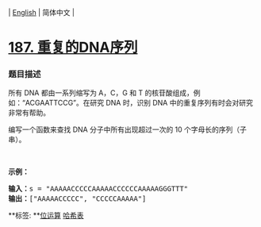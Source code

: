 | [English](README_EN.md) | 简体中文 |

# [187. 重复的DNA序列](https://leetcode-cn.com/problems/repeated-dna-sequences)
 ### 题目描述
<p>所有 DNA 都由一系列缩写为 A，C，G 和 T 的核苷酸组成，例如：&ldquo;ACGAATTCCG&rdquo;。在研究 DNA 时，识别 DNA 中的重复序列有时会对研究非常有帮助。</p>

<p>编写一个函数来查找 DNA 分子中所有出现超过一次的 10 个字母长的序列（子串）。</p>

<p>&nbsp;</p>

<p><strong>示例：</strong></p>

<pre><strong>输入：</strong>s = &quot;AAAAACCCCCAAAAACCCCCCAAAAAGGGTTT&quot;
<strong>输出：</strong>[&quot;AAAAACCCCC&quot;, &quot;CCCCCAAAAA&quot;]</pre>

**标签:	**[位运算](https://leetcode-cn.com/tag/bit-manipulation) [哈希表](https://leetcode-cn.com/tag/hash-table) 